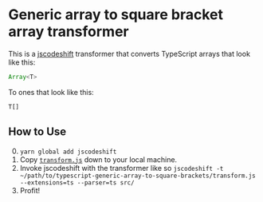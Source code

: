 # Generic array to square bracket array transformer

This is a [jscodeshift](https://github.com/facebook/jscodeshift) transformer that converts TypeScript arrays that look like this:

```typescript
Array<T>
```

To ones that look like this:

```typescript
T[]
```

## How to Use

0. `yarn global add jscodeshift`
1. Copy [`transform.js`](https://github.com/jazzdan/typescript-generic-array-to-square-brackets/blob/master/transform.js) down to your local machine.
2. Invoke jscodeshift with the transformer like so `jscodeshift -t ~/path/to/typescript-generic-array-to-square-brackets/transform.js --extensions=ts --parser=ts src/`
3. Profit!
